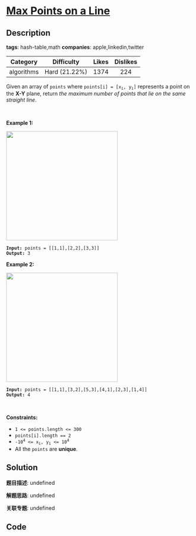 # [Max Points on a Line](https://leetcode.com/problems/max-points-on-a-line/description/)

## Description

**tags**: hash-table,math
**companies**: apple,linkedin,twitter

| Category | Difficulty | Likes | Dislikes |
| :------: | :--------: | :---: | :------: |
| algorithms | Hard (21.22%) | 1374 | 224 |

<p>Given an array of <code>points</code> where <code>points[i] = [x<sub>i</sub>, y<sub>i</sub>]</code> represents a point on the <strong>X-Y</strong> plane, return <em>the maximum number of points that lie on the same straight line</em>.</p>

<p>&nbsp;</p>
<p><strong>Example 1:</strong></p>
<img alt="" src="https://assets.leetcode.com/uploads/2021/02/25/plane1.jpg" style="width: 300px; height: 294px;" />
<pre><code><strong>Input:</strong> points = [[1,1],[2,2],[3,3]]
<strong>Output:</strong> 3</code></pre>

<p><strong>Example 2:</strong></p>
<img alt="" src="https://assets.leetcode.com/uploads/2021/02/25/plane2.jpg" style="width: 300px; height: 294px;" />
<pre><code><strong>Input:</strong> points = [[1,1],[3,2],[5,3],[4,1],[2,3],[1,4]]
<strong>Output:</strong> 4</code></pre>

<p>&nbsp;</p>
<p><strong>Constraints:</strong></p>

<ul>
	<li><code>1 &lt;= points.length &lt;= 300</code></li>
	<li><code>points[i].length == 2</code></li>
	<li><code>-10<sup>4</sup> &lt;= x<sub>i</sub>, y<sub>i</sub> &lt;= 10<sup>4</sup></code></li>
	<li>All the <code>points</code> are <strong>unique</strong>.</li>
</ul>



## Solution

**题目描述**: undefined

**解题思路**: undefined

**关联专题**: undefined

## Code
